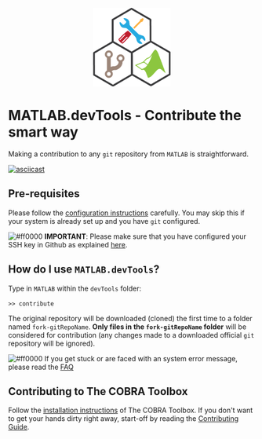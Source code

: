<p align="center">
  <img src="assets/devTools_logo.png" height="160px"/>
</p>

# MATLAB.devTools - Contribute the smart way

Making a contribution to any `git` repository from `MATLAB` is straightforward.

[![asciicast](https://asciinema.org/a/e4n0qtwmip3xfsyod97e7i16l.png)](https://asciinema.org/a/e4n0qtwmip3xfsyod97e7i16l)

## Pre-requisites

Please follow the [configuration instructions](PREREQUISITES.md) carefully. You may skip this if your system is already set up and you have `git` configured.

![#ff0000](https://placehold.it/15/ff0000/000000?text=+) **IMPORTANT**: Please make sure that you have configured your SSH key in Github as explained [here](https://github.com/laurentheirendt/devTools/blob/master/PREREQUISITES.md).

## How do I use `MATLAB.devTools`?

Type in `MATLAB` within the `devTools` folder:
```
>> contribute
```

The original repository will be downloaded (cloned) the first time to a folder named `fork-gitRepoName`. **Only files in the `fork-gitRepoName` folder** will be considered for contribution (any changes made to a downloaded official `git` repository will be ignored).

![#ff0000](https://placehold.it/15/ff0000/000000?text=+) If you get stuck or are faced with an system error message, please read the [FAQ](FAQ.md)

## Contributing to The COBRA Toolbox

Follow the [installation instructions](https://github.com/opencobra/cobratoolbox/blob/master/README.md) of The COBRA Toolbox. If you don't want to get your hands dirty right away, start-off by reading the [Contributing Guide](https://github.com/opencobra/cobratoolbox/blob/master/.github/CONTRIBUTING.md).
